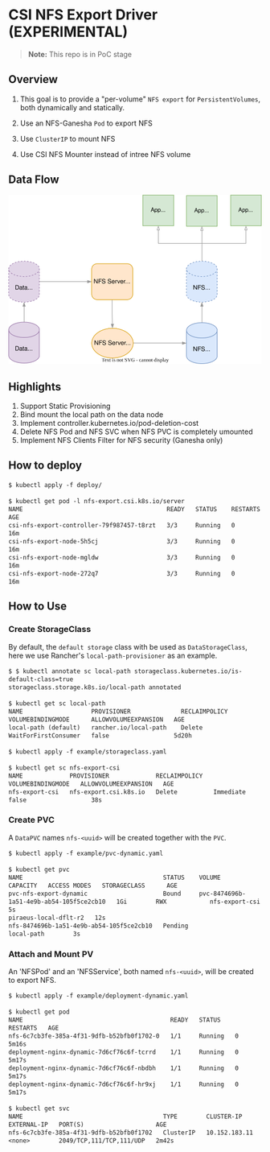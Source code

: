 # CSI NFS Export Driver (EXPERIMENTAL)

> **Note:**
> This repo is in PoC stage

## Overview

1. This goal is to provide a "per-volume" `NFS export` for `PersistentVolumes`, both dynamically and statically.

1. Use an NFS-Ganesha `Pod` to export NFS

1. Use `ClusterIP` to mount NFS

1. Use CSI NFS Mounter instead of intree NFS volume

## Data Flow

![Data Plane](img/data_flow_v2.drawio.svg)

## Highlights

1. Support Static Provisioning
2. Bind mount the local path on the data node
3. Implement controller.kubernetes.io/pod-deletion-cost
4. Delete NFS Pod and NFS SVC when NFS PVC is completely umounted
5. Implement NFS Clients Filter for NFS security (Ganesha only)

## How to deploy

```Console
$ kubectl apply -f deploy/

$ kubectl get pod -l nfs-export.csi.k8s.io/server
NAME                                        READY   STATUS    RESTARTS   AGE
csi-nfs-export-controller-79f987457-t8rzt   3/3     Running   0          16m
csi-nfs-export-node-5h5cj                   3/3     Running   0          16m
csi-nfs-export-node-mgldw                   3/3     Running   0          16m
csi-nfs-export-node-272q7                   3/3     Running   0          16m
```

## How to Use

### Create StorageClass

By default, the `default storage` class with be used as `DataStorageClass`, here we use Rancher's `local-path-provisioner` as an example.

```Console
$ $ kubectl annotate sc local-path storageclass.kubernetes.io/is-default-class=true
storageclass.storage.k8s.io/local-path annotated

$ kubectl get sc local-path
NAME                   PROVISIONER              RECLAIMPOLICY   VOLUMEBINDINGMODE      ALLOWVOLUMEEXPANSION   AGE
local-path (default)   rancher.io/local-path    Delete          WaitForFirstConsumer   false                  5d20h

$ kubectl apply -f example/storageclass.yaml

$ kubectl get sc nfs-export-csi
NAME             PROVISIONER             RECLAIMPOLICY   VOLUMEBINDINGMODE   ALLOWVOLUMEEXPANSION   AGE
nfs-export-csi   nfs-export.csi.k8s.io   Delete          Immediate           false                  38s
```

### Create PVC

A `DataPVC` names `nfs-<uuid>` will be created together with the `PVC`.

```Console
$ kubectl apply -f example/pvc-dynamic.yaml

$ kubectl get pvc
NAME                                       STATUS    VOLUME                                     CAPACITY   ACCESS MODES   STORAGECLASS      AGE
pvc-nfs-export-dynamic                     Bound     pvc-8474696b-1a51-4e9b-ab54-105f5ce2cb10   1Gi        RWX            nfs-export-csi    5s                                                                       piraeus-local-dflt-r2   12s
nfs-8474696b-1a51-4e9b-ab54-105f5ce2cb10   Pending                                                                        local-path        3s
```

### Attach and Mount PV

An 'NFSPod' and an 'NFSService', both named `nfs-<uuid>`, will be created to export NFS.

```Console
$ kubectl apply -f example/deployment-dynamic.yaml

$ kubectl get pod
NAME                                         READY   STATUS    RESTARTS   AGE
nfs-6c7cb3fe-385a-4f31-9dfb-b52bfb0f1702-0   1/1     Running   0          5m16s
deployment-nginx-dynamic-7d6cf76c6f-tcrrd    1/1     Running   0          5m17s
deployment-nginx-dynamic-7d6cf76c6f-nbdbh    1/1     Running   0          5m17s
deployment-nginx-dynamic-7d6cf76c6f-hr9xj    1/1     Running   0          5m17s

$ kubectl get svc
NAME                                       TYPE        CLUSTER-IP      EXTERNAL-IP   PORT(S)                    AGE
nfs-6c7cb3fe-385a-4f31-9dfb-b52bfb0f1702   ClusterIP   10.152.183.11   <none>        2049/TCP,111/TCP,111/UDP   2m42s
```
